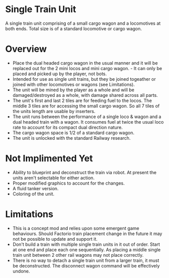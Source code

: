 # Single Train Unit

A single train unit comprising of a small cargo wagon and a locomotives at both ends. Total size is of a standard locomotive or cargo wagon.

Overview
============

- Place the dual headed cargo wagon in the usual manner and it will be replaced out for the 2 mini locos and mini cargo wagon. - It can only be placed and picked up by the player, not bots.
- Intended for use as single unit trains, but they be joined togeather or joined with other locomotives or wagons (see Limitations).
- The unit will be mined by the player as a whole and will be damaged/destroyed as a whole, with damage shared across all parts.
- The unit's first and last 2 tiles are for feeding fuel to the locos. The middle 3 tiles are for accessing the small cargo wagon. So all 7 tiles of the units length are usable by inserters.
- The unit runs between the performance of a single loco & wagon and a dual headed train with a wagon. It consumes fuel at twice the usual loco rate to account for its compact dual direction nature.
- The cargo wagon space is 1/2 of a standard cargo wagon.
- The unit is unlocked with the standard Railway research.

Not Implimented Yet
================

- Ability to blueprint and deconstruct the train via robot. At present the units aren't selectable for either action.
- Proper modified graphics to account for the changes.
- A fluid tanker version.
- Coloring of the unit.

Limitations
================

- This is a concept mod and relies upon some emergent game behaviours. Should Factorio train placement change in the future it may not be possible to update and support it.
- Don't build a train with multiple single train units in it out of order. Start at one end and place each one sequentially. As placing a middle single train unit between 2 other rail wagons may not place correctly.
- There is no way to detach a single train unit from a larger train, it must be deconstructed. The disconnect wagon command will be effectively undone.